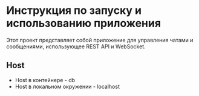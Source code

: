 # Инструкция по запуску и использованию приложения

Этот проект представляет собой приложение для управления чатами и сообщениями, использующее REST API и WebSocket.

## Host

- Host в контейнере - db
- Host в локальном окружении - localhost
